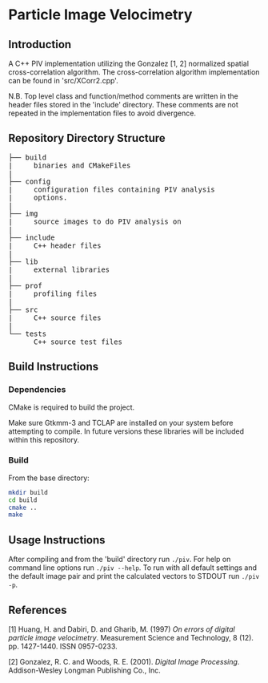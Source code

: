 # <NAME>Particle Image Velocimetry

## Introduction
A C++ PIV implementation utilizing the Gonzalez [1, 2] normalized spatial cross-correlation algorithm. The cross-correlation algorithm implementation can be found in 'src/XCorr2.cpp'.

N.B. Top level class and function/method comments are written in the header files stored in the 'include' directory. These comments are not repeated in the implementation files to avoid divergence.

## Repository Directory Structure
<pre>
├── build
|     binaries and CMakeFiles
|
├── config
|     configuration files containing PIV analysis
|     options.
|
├── img
|     source images to do PIV analysis on
|
├── include
|     C++ header files
|
├── lib
|     external libraries
|
├── prof
|     profiling files
|
├── src
|     C++ source files
|
└── tests
      C++ source test files
</pre>

## Build Instructions
### Dependencies
CMake is required to build the project.

Make sure Gtkmm-3 and TCLAP are installed on your system before attempting to compile. In future versions these libraries will be included within this repository.

### Build
From the base directory:
```bash
mkdir build
cd build
cmake ..
make
```

## Usage Instructions
After compiling and from the 'build' directory run `./piv`. For help on command line options run `./piv --help`. To run with all default settings and the default image pair and print the calculated vectors to STDOUT run `./piv -p`.

## References
[1] Huang, H. and Dabiri, D. and Gharib, M. (1997) *On errors of digital particle image velocimetry*. Measurement Science and Technology, 8 (12). pp. 1427-1440. ISSN 0957-0233.

[2] Gonzalez, R. C. and Woods, R. E. (2001). *Digital Image Processing*. Addison-Wesley Longman Publishing Co., Inc.
